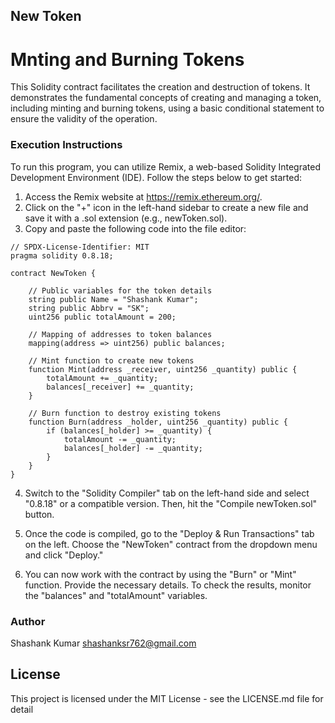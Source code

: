 ## New Token 

# Mnting and Burning Tokens

This Solidity contract facilitates the creation and destruction of tokens. It demonstrates the fundamental concepts of creating and managing a token, including minting and burning tokens, using a basic conditional statement to ensure the validity of the operation.

### Execution Instructions

To run this program, you can utilize Remix, a web-based Solidity Integrated Development Environment (IDE). Follow the steps below to get started:

1. Access the Remix website at https://remix.ethereum.org/.
2. Click on the "+" icon in the left-hand sidebar to create a new file and save it with a .sol extension (e.g., newToken.sol).
3. Copy and paste the following code into the file editor:

```solidity
// SPDX-License-Identifier: MIT
pragma solidity 0.8.18;

contract NewToken {

    // Public variables for the token details
    string public Name = "Shashank Kumar";
    string public Abbrv = "SK";
    uint256 public totalAmount = 200;

    // Mapping of addresses to token balances
    mapping(address => uint256) public balances;

    // Mint function to create new tokens
    function Mint(address _receiver, uint256 _quantity) public {
        totalAmount += _quantity;
        balances[_receiver] += _quantity;
    }

    // Burn function to destroy existing tokens
    function Burn(address _holder, uint256 _quantity) public {
        if (balances[_holder] >= _quantity) {
            totalAmount -= _quantity;
            balances[_holder] -= _quantity;
        }
    }
}
```



4. Switch to the "Solidity Compiler" tab on the left-hand side and select "0.8.18" or a compatible version. Then, hit the "Compile newToken.sol" button.

5. Once the code is compiled, go to the "Deploy & Run Transactions" tab on the left. Choose the "NewToken" contract from the dropdown menu and click "Deploy."

6. You can now work with the contract by using the "Burn" or "Mint" function. Provide the necessary details. To check the results, monitor the "balances" and "totalAmount" variables.
 
### Author

Shashank Kumar
shashanksr762@gmail.com

## License

This project is licensed under the MIT License - see the LICENSE.md file for detail
